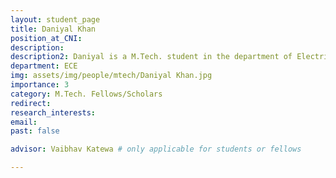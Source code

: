 ```yaml
---
layout: student_page
title: Daniyal Khan
position_at_CNI: 
description: 
description2: Daniyal is a M.Tech. student in the department of Electrical Communication Engineering since Aug. 2021. He received his B.Tech. degree in Electronics Engineering from Zakir Hussain College Of Engineering And Technology (ZHCET), AMU in 2021. His research interests lie in the field of networked control systems. Currently he is working under Dr. Vaibhav Katewa on designing congestion and scheduling protocols for a Wireless Networked Control System.
department: ECE
img: assets/img/people/mtech/Daniyal Khan.jpg
importance: 3
category: M.Tech. Fellows/Scholars
redirect: 
research_interests: 
email: 
past: false

advisor: Vaibhav Katewa # only applicable for students or fellows

---
```

